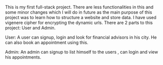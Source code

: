 This is my first full-stack project.
There are less functionalities in this and some minor changes which I will do in future as the main purpose of this project was to learn how to structure a website and store data.
I have used vigenere cipher for encrypting the dynamic urls.
There are 2 parts to this project: User and Admin.

User: 
A user can signup, login and look for financial advisors in his city. He can also book an appointment using this.

Admin:
An admin can signup to list himself to the users , can login and view his appointments.
